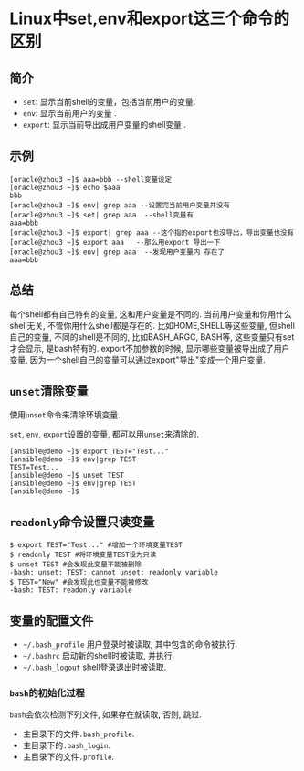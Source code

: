 # Linux中set,env和export这三个命令的区别

## 简介

* `set`: 显示当前shell的变量，包括当前用户的变量.
* `env`: 显示当前用户的变量 .
* `export`: 显示当前导出成用户变量的shell变量 .

## 示例

```
[oracle@zhou3 ~]$ aaa=bbb --shell变量设定     
[oracle@zhou3 ~]$ echo $aaa      
bbb     
[oracle@zhou3 ~]$ env| grep aaa --设置完当前用户变量并没有     
[oracle@zhou3 ~]$ set| grep aaa  --shell变量有     
aaa=bbb     
[oracle@zhou3 ~]$ export| grep aaa --这个指的export也没导出，导出变量也没有     
[oracle@zhou3 ~]$ export aaa   --那么用export 导出一下     
[oracle@zhou3 ~]$ env| grep aaa  --发现用户变量内 存在了     
aaa=bbb  
```
 
## 总结

每个shell都有自己特有的变量, 这和用户变量是不同的. 当前用户变量和你用什么shell无关, 不管你用什么shell都是存在的. 比如HOME,SHELL等这些变量, 但shell自己的变量, 不同的shell是不同的, 比如BASH_ARGC, BASH等, 这些变量只有set才会显示, 是bash特有的. export不加参数的时候, 显示哪些变量被导出成了用户变量, 因为一个shell自己的变量可以通过export"导出"变成一个用户变量. 

## `unset`清除变量

使用`unset`命令来清除环境变量.

`set`, `env`, `export`设置的变量, 都可以用`unset`来清除的.

```
[ansible@demo ~]$ export TEST="Test..."
[ansible@demo ~]$ env|grep TEST
TEST=Test...
[ansible@demo ~]$ unset TEST
[ansible@demo ~]$ env|grep TEST
[ansible@demo ~]$
```

## `readonly`命令设置只读变量

```
$ export TEST="Test..." #增加一个环境变量TEST  
$ readonly TEST #将环境变量TEST设为只读  
$ unset TEST #会发现此变量不能被删除  
-bash: unset: TEST: cannot unset: readonly variable  
$ TEST="New" #会发现此也变量不能被修改  
-bash: TEST: readonly variable  
```

## 变量的配置文件

* `~/.bash_profile` 用户登录时被读取, 其中包含的命令被执行.
* `~/.bashrc` 启动新的shell时被读取, 并执行.
* `~/.bash_logout` shell登录退出时被读取.

### `bash`的初始化过程

`bash`会依次检测下列文件, 如果存在就读取, 否则, 跳过.

* 主目录下的文件`.bash_profile`.
* 主目录下的`.bash_login`.
* 主目录下的文件`.profile`.